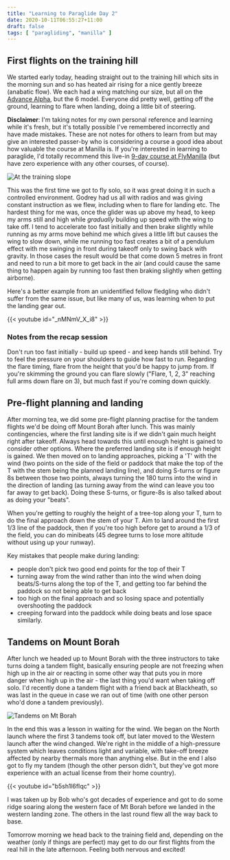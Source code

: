 ```yaml
---
title: "Learning to Paraglide Day 2"
date: 2020-10-11T06:55:27+11:00
draft: false
tags: [ "paragliding", "manilla" ]
---
```


## First flights on the training hill

We started early today, heading straight out to the training hill which sits in the morning sun and so has heated air rising for a nice gently breeze (anabatic flow). We each had a wing matching our size, but all on the [Advance Alpha](https://www.advance.swiss/en/products/paragliders/alpha-7), but the 6 model. Everyone did pretty well, getting off the ground, learning to flare when landing, doing a little bit of steering.

**Disclaimer**: I'm taking notes for my own personal reference and learning while it's fresh, but it's totally possible I've remembered incorrectly and have made mistakes. These are not notes for others to learn from but may give an interested passer-by who is considering a course a good idea about how valuable the course at Manilla is. If you're interested in learning to paraglide, I'd totally recommend this live-in [9-day course at FlyManilla](https://www.flymanilla.com/ManillaParaglidingSchool/tabid/141/Default.aspx) (but have zero experience with any other courses, of course).

![At the training slope](/img/learning-to-paraglide/training-slope.jpg)

This was the first time we got to fly solo, so it was great doing it in such a controlled environment. Godrey had us all with radios and was giving constant instruction as we flew, including when to flare for landing etc. The hardest thing for me was, once the glider was up above my head, to keep my arms still and high while *gradually* building up speed with the wing to take off. I tend to accelerate too fast initially and then brake slightly while running as my arms move behind me which gives a little lift but causes the wing to slow down, while me running too fast creates a bit of a pendulum effect with me swinging in front during takeoff only to swing back with gravity. In those cases the result would be that come down 5 metres in front and need to run a bit more to get back in the air (and could cause the same thing to happen again by running too fast then braking slightly when getting airborne).

Here's a better example from an unidentified fellow fledgling who didn't suffer from the same issue, but like many of us, was learning when to put the landing gear out.

{{< youtube id="_nMNmV_X_i8" >}}

### Notes from the recap session

Don't run too fast initially - build up speed - and keep hands still behind. Try to feel the pressure on your shoulders to guide how fast to run. Regarding the flare timing, flare from the height that you'd be happy to jump from. If you're skimming the ground you can flare slowly ("Flare, 1, 2, 3" reaching full arms down flare on 3), but much fast if you're coming down quickly.

## Pre-flight planning and landing

After morning tea, we did some pre-flight planning practise for the tandem flights we'd be doing off Mount Borah after lunch. This was mainly contingencies, where the first landing site is if we didn't gain much height right after takeoff. Always head towards this until enough height is gained to consider other options. Where the preferred landing site is if enough height is gained. We then moved on to landing approaches, picking a 'T' with the wind (two points on the side of the field or paddock that make the top of the T with the stem being the planned landing line), and doing S-turns or figure 8s between those two points, always turning the 180 turns into the wind in the direction of landing (as turning away from the wind can leave you too far away to get back). Doing these S-turns, or figure-8s is also talked about as doing your "beats".

When you're getting to roughly the height of a tree-top along your T, turn to do the final approach down the stem of your T. Aim to land around the first 1/3 line of the paddock, then if you're too high before get to around a 1/3 of the field, you can do minibeats (45 degree turns to lose more altitude without using up your runway).

Key mistakes that people make during landing:

* people don't pick two good end points for the top of their T
* turning away from the wind rather than into the wind when doing beats/S-turns along the top of the T, and getting too far behind the paddock so not being able to get back
* too high on the final approach and so losing space and potentially overshooting the paddock
* creeping forward into the paddock while doing beats and lose space similarly.

## Tandems on Mount Borah

After lunch we headed up to Mount Borah with the three instructors to take turns doing a tandem flight, basically ensuring people are not freezing when high up in the air or reacting in some other way that puts you in more danger when high up in the air - the last thing you'd want when taking off solo. I'd recently done a tandem flight with a friend back at Blackheath, so was last in the queue in case we ran out of time (with one other person who'd done a tandem previously).

![Tandems on Mt Borah](/img/learning-to-paraglide/tandems-on-mt-borah.jpg)

In the end this was a lesson in waiting for the wind. We began on the North launch where the first 3 tandems took off, but later moved to the Western launch after the wind changed. We're right in the middle of a high-pressure system which leaves conditions light and variable, with take-off breeze affected by nearby thermals more than anything else. But in the end I also got to fly my tandem (though the other person didn't, but they've got more experience with an actual license from their home country).

{{< youtube id="b5sh1l6fIqc" >}}

I was taken up by Bob who's got decades of experience and got to do some ridge soaring along the western face of Mt Borah before we landed in the western landing zone. The others in the last round flew all the way back to base.

Tomorrow morning we head back to the training field and, depending on the weather (only if things are perfect) may get to do our first flights from the real hill in the late afternoon. Feeling both nervous and excited!
